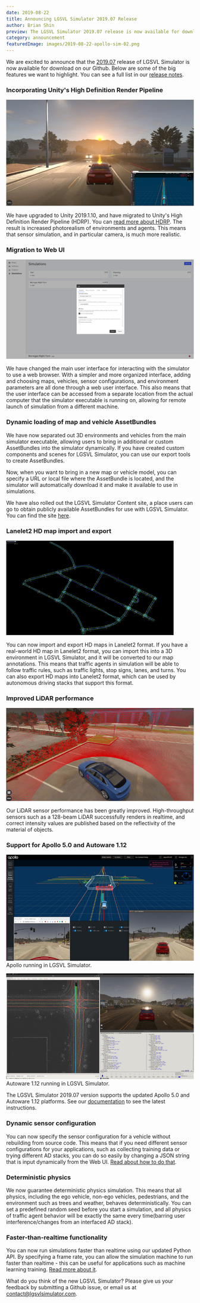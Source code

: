 ```yaml
---
date: 2019-08-22
title: Announcing LGSVL Simulator 2019.07 Release
author: Brian Shin
preview: The LGSVL Simulator 2019.07 release is now available for download on our Github.
category: announcement
featuredImage: images/2019-08-22-apollo-sim-02.png
---
```


We are excited to announce that the [2019.07](https://github.com/lgsvl/simulator/releases/latest) release of LGSVL Simulator is now available for download on our Github. Below are some of the big features we want to highlight. You can see a full list in our [release notes](https://www.lgsvlsimulator.com/docs/changelog/).

### Incorporating Unity's High Definition Render Pipeline

[![Apollo Simulation](images/2019-08-22-apollo-sim-02.png)](images/full_size_images/2019-08-22-apollo-sim-02.png)

We have upgraded to Unity 2019.1.10, and have migrated to Unity's High Definition Render Pipeline (HDRP). You can [read more about HDRP](https://docs.unity3d.com/Packages/com.unity.render-pipelines.high-definition@6.9/manual/index.html). The result is increased photorealism of environments and agents. This means that sensor simulation, and in particular camera, is much more realistic.

### Migration to Web UI

[![Web UI](images/2019-08-22-web-ui-01.png)](images/full_size_images/2019-08-22-web-ui-01.png)

We have changed the main user interface for interacting with the simulator to use a web browser. With a simpler and more organized interface, adding and choosing maps, vehicles, sensor configurations, and environment parameters are all done through a web user interface. This also means that the user interface can be accessed from a separate location from the actual computer that the simulator executable is running on, allowing for remote launch of simulation from a different machine.

### Dynamic loading of map and vehicle AssetBundles

We have now separated out 3D environments and vehicles from the main simulator executable, allowing users to bring in additional or custom AssetBundles into the simulator dynamically. If you have created custom components and scenes for LGSVL Simulator, you can use our export tools to create AssetBundles.

Now, when you want to bring in a new map or vehicle model, you can specify a URL or local file where the AssetBundle is located, and the simulator will automatically download it and make it available to use in simulations.

We have also rolled out the LGSVL Simulator Content site, a place users can go to obtain publicly available AssetBundles for use with LGSVL Simulator. You can find the site [here](https://content.lgsvlsimulator.com).

### Lanelet2 HD map import and export

[![Gomentum HD Map](images/2019-08-22-gomentum.png)](images/full_size_images/2019-08-22-gomentum.png)

You can now import and export HD maps in Lanelet2 format. If you have a real-world HD map in Lanelet2 format, you can import this into a 3D environment in LGSVL Simulator, and it will be converted to our map annotations. This means that traffic agents in simulation will be able to follow traffic rules, such as traffic lights, stop signs, lanes, and turns. You can also export HD maps into Lanelet2 format, which can be used by autonomous driving stacks that support this format.

### Improved LiDAR performance

[![Lidar Visualization](images/2019-08-22-lidar128-01.png)](images/full_size_images/2019-08-22-lidar128-01.png)

Our LiDAR sensor performance has been greatly improved. High-throughput sensors such as a 128-beam LiDAR successfully renders in realtime, and correct intensity values are published based on the reflectivity of the material of objects.

### Support for Apollo 5.0 and Autoware 1.12

[![](images/2019-08-22-apollo-sim-03.png)](images/full_size_images/2019-08-22-apollo-sim-03.png)
Apollo running in LGSVL Simulator.

[![](images/2019-08-22-autoware-rviz-03.png)](images/full_size_images/2019-08-22-autoware-rviz-03.png)
Autoware 1.12 running in LGSVL Simulator.

The LGSVL Simulator 2019.07 version supports the updated Apollo 5.0 and Autoware 1.12 platforms. See our [documentation](https://www.lgsvlsimulator.com/docs) to see the latest instructions.

### Dynamic sensor configuration

You can now specify the sensor configuration for a vehicle without rebuilding from source code. This means that if you need different sensor configurations for your applications, such as collecting training data or trying different AD stacks, you can do so easily by changing a JSON string that is input dynamically from the Web UI. [Read about how to do that](https://www.lgsvlsimulator.com/docs/).

### Deterministic physics

We now guarantee deterministic physics simulation. This means that all physics, including the ego vehicle, non-ego vehicles, pedestrians, and the environment such as trees and weather, behaves deterministically. You can set a predefined random seed before you start a simulation, and all physics of traffic agent behavior will be exactly the same every time(barring user interference/changes from an interfaced AD stack).

### Faster-than-realtime functionality

You can now run simulations faster than realtime using our updated Python API. By specifying a frame rate, you can allow the simulation machine to run faster than realtime - this can be useful for applications such as machine learning training. [Read more about it](https://www.lgsvlsimulator.com/docs/python-api/#non-realtime-simulation).

What do you think of the new LGSVL Simulator? Please give us your feedback by submitting a Github issue, or email us at [contact@lgsvlsimulator.com](mailto:contact@lgsvlsimulator.com).
